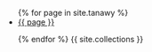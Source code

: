 
<ul>
{% for page in site.tanawy %}
  <li><a href="{{ page.url }}">{{ page }}</a></li>

{% endfor %}
{{ site.collections }}
</ul>

